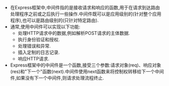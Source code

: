 + 在Express框架中,中间件指的是接收请求和响应的函数,用于在请求到达路由处理程序之前或之后执行一些操作.中间件既可以是应用级别的(针对整个应用程序),也可以是路由级别的(只针对特定路由).
+ 通常,使用中间件可以实现以下功能:
	+ 处理HTTP请求中的数据,例如解析POST请求的主体数据.
	+ 执行身份验证和授权.
	+ 处理错误和异常.
	+ 插入定制的日志记录.
	+ 响应HTTP请求.
+ Express框架中的中间件是一个函数,接受三个参数:请求对象(req)、响应对象(res)和"下一个"函数(next).中间件使用next函数来将控制权转移给下一个中间件,如果没有下一个中间件,则请求处理流程终止.